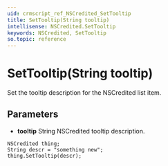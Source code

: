 ```yaml
---
uid: crmscript_ref_NSCredited_SetTooltip
title: SetTooltip(String tooltip)
intellisense: NSCredited.SetTooltip
keywords: NSCredited, SetTooltip
so.topic: reference
---
```


# SetTooltip(String tooltip)

Set the tooltip description for the NSCredited list item.

## Parameters

* **tooltip** String NSCredited tooltip description.

```crmscript
NSCredited thing;
String descr = "something new";
thing.SetTooltip(descr);
```

